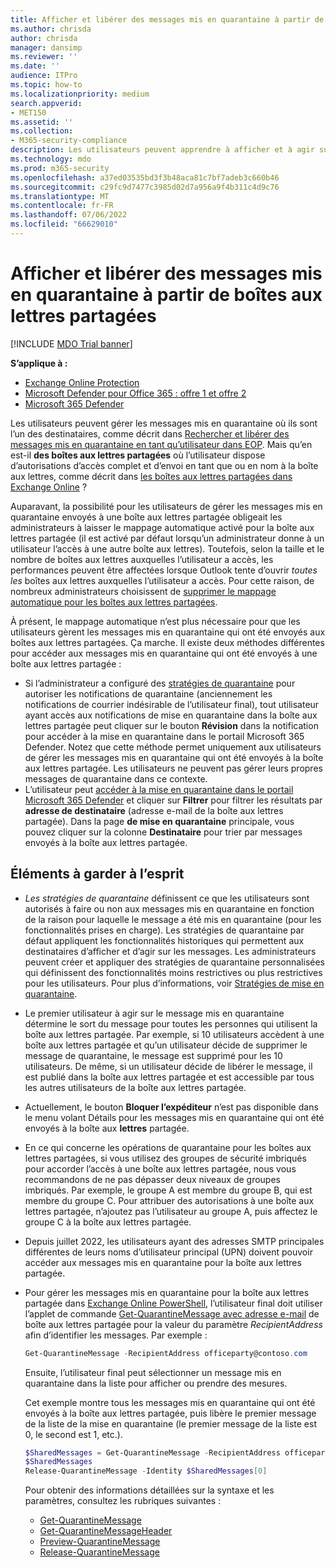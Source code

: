 ```yaml
---
title: Afficher et libérer des messages mis en quarantaine à partir de boîtes aux lettres partagées
ms.author: chrisda
author: chrisda
manager: dansimp
ms.reviewer: ''
ms.date: ''
audience: ITPro
ms.topic: how-to
ms.localizationpriority: medium
search.appverid:
- MET150
ms.assetid: ''
ms.collection:
- M365-security-compliance
description: Les utilisateurs peuvent apprendre à afficher et à agir sur les messages mis en quarantaine envoyés aux boîtes aux lettres partagées auxquelles ils disposent d’autorisations.
ms.technology: mdo
ms.prod: m365-security
ms.openlocfilehash: a37ed03535bd3f3b48aca81c7bf7adeb3c660b46
ms.sourcegitcommit: c29fc9d7477c3985d02d7a956a9f4b311c4d9c76
ms.translationtype: MT
ms.contentlocale: fr-FR
ms.lasthandoff: 07/06/2022
ms.locfileid: "66629010"
---
```

# <a name="view-and-release-quarantined-messages-from-shared-mailboxes"></a>Afficher et libérer des messages mis en quarantaine à partir de boîtes aux lettres partagées

[!INCLUDE [MDO Trial banner](../includes/mdo-trial-banner.md)]

**S’applique à :**
- [Exchange Online Protection](exchange-online-protection-overview.md)
- [Microsoft Defender pour Office 365 : offre 1 et offre 2](defender-for-office-365.md)
- [Microsoft 365 Defender](../defender/microsoft-365-defender.md)

Les utilisateurs peuvent gérer les messages mis en quarantaine où ils sont l’un des destinataires, comme décrit dans [Rechercher et libérer des messages mis en quarantaine en tant qu’utilisateur dans EOP](find-and-release-quarantined-messages-as-a-user.md). Mais qu’en est-il **des boîtes aux lettres partagées** où l’utilisateur dispose d’autorisations d’accès complet et d’envoi en tant que ou en nom à la boîte aux lettres, comme décrit dans [les boîtes aux lettres partagées dans Exchange Online](/exchange/collaboration-exo/shared-mailboxes) ?

Auparavant, la possibilité pour les utilisateurs de gérer les messages mis en quarantaine envoyés à une boîte aux lettres partagée obligeait les administrateurs à laisser le mappage automatique activé pour la boîte aux lettres partagée (il est activé par défaut lorsqu’un administrateur donne à un utilisateur l’accès à une autre boîte aux lettres). Toutefois, selon la taille et le nombre de boîtes aux lettres auxquelles l’utilisateur a accès, les performances peuvent être affectées lorsque Outlook tente d’ouvrir _toutes les_ boîtes aux lettres auxquelles l’utilisateur a accès. Pour cette raison, de nombreux administrateurs choisissent de [supprimer le mappage automatique pour les boîtes aux lettres partagées](/outlook/troubleshoot/profiles-and-accounts/remove-automapping-for-shared-mailbox).

À présent, le mappage automatique n’est plus nécessaire pour que les utilisateurs gèrent les messages mis en quarantaine qui ont été envoyés aux boîtes aux lettres partagées. Ça marche. Il existe deux méthodes différentes pour accéder aux messages mis en quarantaine qui ont été envoyés à une boîte aux lettres partagée :

- Si l’administrateur a configuré des [stratégies de quarantaine](quarantine-policies.md) pour autoriser les notifications de quarantaine (anciennement les notifications de courrier indésirable de l’utilisateur final), tout utilisateur ayant accès aux notifications de mise en quarantaine dans la boîte aux lettres partagée peut cliquer sur le bouton **Révision** dans la notification pour accéder à la mise en quarantaine dans le portail Microsoft 365 Defender. Notez que cette méthode permet uniquement aux utilisateurs de gérer les messages mis en quarantaine qui ont été envoyés à la boîte aux lettres partagée. Les utilisateurs ne peuvent pas gérer leurs propres messages de quarantaine dans ce contexte.
- L’utilisateur peut [accéder à la mise en quarantaine dans le portail Microsoft 365 Defender](find-and-release-quarantined-messages-as-a-user.md) et cliquer sur **Filtrer** pour filtrer les résultats par **adresse de destinataire** (adresse e-mail de la boîte aux lettres partagée). Dans la page **de mise en quarantaine** principale, vous pouvez cliquer sur la colonne **Destinataire** pour trier par messages envoyés à la boîte aux lettres partagée.

## <a name="things-to-keep-in-mind"></a>Éléments à garder à l’esprit

- _Les stratégies de quarantaine_ définissent ce que les utilisateurs sont autorisés à faire ou non aux messages mis en quarantaine en fonction de la raison pour laquelle le message a été mis en quarantaine (pour les fonctionnalités prises en charge). Les stratégies de quarantaine par défaut appliquent les fonctionnalités historiques qui permettent aux destinataires d’afficher et d’agir sur les messages. Les administrateurs peuvent créer et appliquer des stratégies de quarantaine personnalisées qui définissent des fonctionnalités moins restrictives ou plus restrictives pour les utilisateurs. Pour plus d’informations, voir [Stratégies de mise en quarantaine](quarantine-policies.md).

- Le premier utilisateur à agir sur le message mis en quarantaine détermine le sort du message pour toutes les personnes qui utilisent la boîte aux lettres partagée. Par exemple, si 10 utilisateurs accèdent à une boîte aux lettres partagée et qu’un utilisateur décide de supprimer le message de quarantaine, le message est supprimé pour les 10 utilisateurs. De même, si un utilisateur décide de libérer le message, il est publié dans la boîte aux lettres partagée et est accessible par tous les autres utilisateurs de la boîte aux lettres partagée.

- Actuellement, le bouton **Bloquer l’expéditeur** n’est pas disponible dans le menu volant Détails pour les messages mis en quarantaine qui ont été envoyés à la boîte aux **lettres** partagée.

- En ce qui concerne les opérations de quarantaine pour les boîtes aux lettres partagées, si vous utilisez des groupes de sécurité imbriqués pour accorder l’accès à une boîte aux lettres partagée, nous vous recommandons de ne pas dépasser deux niveaux de groupes imbriqués. Par exemple, le groupe A est membre du groupe B, qui est membre du groupe C. Pour attribuer des autorisations à une boîte aux lettres partagée, n’ajoutez pas l’utilisateur au groupe A, puis affectez le groupe C à la boîte aux lettres partagée.

- Depuis juillet 2022, les utilisateurs ayant des adresses SMTP principales différentes de leurs noms d’utilisateur principal (UPN) doivent pouvoir accéder aux messages mis en quarantaine pour la boîte aux lettres partagée.

- Pour gérer les messages mis en quarantaine pour la boîte aux lettres partagée dans [Exchange Online PowerShell](/powershell/exchange/connect-to-exchange-online-powershell), l’utilisateur final doit utiliser l’applet de commande [Get-QuarantineMessage avec adresse e-mail](/powershell/module/exchange/get-quarantinemessage) de boîte aux lettres partagée pour la valeur du paramètre _RecipientAddress_ afin d’identifier les messages. Par exemple :

  ```powershell
  Get-QuarantineMessage -RecipientAddress officeparty@contoso.com
  ```

  Ensuite, l’utilisateur final peut sélectionner un message mis en quarantaine dans la liste pour afficher ou prendre des mesures.

  Cet exemple montre tous les messages mis en quarantaine qui ont été envoyés à la boîte aux lettres partagée, puis libère le premier message de la liste de la mise en quarantaine (le premier message de la liste est 0, le second est 1, etc.).

  ```powershell
  $SharedMessages = Get-QuarantineMessage -RecipientAddress officeparty@contoso.com | select -ExpandProperty Identity
  $SharedMessages
  Release-QuarantineMessage -Identity $SharedMessages[0]
  ```

  Pour obtenir des informations détaillées sur la syntaxe et les paramètres, consultez les rubriques suivantes :

  - [Get-QuarantineMessage](/powershell/module/exchange/get-quarantinemessage)
  - [Get-QuarantineMessageHeader](/powershell/module/exchange/get-quarantinemessageheader)
  - [Preview-QuarantineMessage](/powershell/module/exchange/preview-quarantinemessage)
  - [Release-QuarantineMessage](/powershell/module/exchange/release-quarantinemessage)
